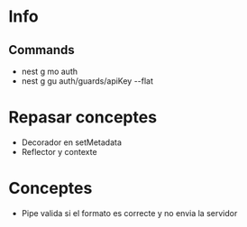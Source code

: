 # Info

## Commands

- nest g mo auth
- nest g gu auth/guards/apiKey --flat

# Repasar conceptes

- Decorador en setMetadata
- Reflector y contexte

# Conceptes

- Pipe valida si el formato es correcte y no envia la servidor

